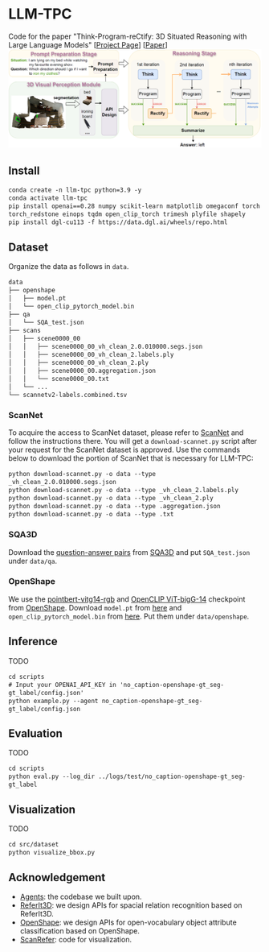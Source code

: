# LLM-TPC
Code for the paper "Think-Program-reCtify: 3D Situated Reasoning with Large Language Models"
[[Project Page](https://qingrongh.github.io/LLM-TPC/)] [[Paper](https://github.com/QingrongH/LLM-TPC)]
<img src="docs/static/images/LLM-TPC.png"/>

## Install
```Shell
conda create -n llm-tpc python=3.9 -y
conda activate llm-tpc
pip install openai==0.28 numpy scikit-learn matplotlib omegaconf torch torch_redstone einops tqdm open_clip_torch trimesh plyfile shapely
pip install dgl-cu113 -f https://data.dgl.ai/wheels/repo.html
```

## Dataset
Organize the data as follows in `data`.
```Shell
data
├── openshape
│   ├── model.pt
│   └── open_clip_pytorch_model.bin
├── qa
│   └── SQA_test.json
├── scans
│   ├── scene0000_00
│   │   ├── scene0000_00_vh_clean_2.0.010000.segs.json
│   │   ├── scene0000_00_vh_clean_2.labels.ply
│   │   ├── scene0000_00_vh_clean_2.ply
│   │   ├── scene0000_00.aggregation.json
│   │   └── scene0000_00.txt
│   └── ...
└── scannetv2-labels.combined.tsv
```

### ScanNet
To acquire the access to ScanNet dataset, please refer to [ScanNet](https://github.com/ScanNet/ScanNet) and follow the instructions there. You will get a `download-scannet.py` script after your request for the ScanNet dataset is approved. Use the commands below to download the portion of ScanNet that is necessary for LLM-TPC:
```Shell
python download-scannet.py -o data --type _vh_clean_2.0.010000.segs.json
python download-scannet.py -o data --type _vh_clean_2.labels.ply
python download-scannet.py -o data --type _vh_clean_2.ply
python download-scannet.py -o data --type .aggregation.json
python download-scannet.py -o data --type .txt
```

### SQA3D
Download the [question-answer pairs](https://zenodo.org/record/7792397/files/ScanQA_format.zip) from [SQA3D](https://github.com/SilongYong/SQA3D) and put `SQA_test.json` under `data/qa`.

### OpenShape
We use the [pointbert-vitg14-rgb](https://huggingface.co/OpenShape/openshape-pointbert-vitg14-rgb/tree/main) and [OpenCLIP ViT-bigG-14](https://huggingface.co/laion/CLIP-ViT-bigG-14-laion2B-39B-b160k/tree/main) checkpoint from [OpenShape](https://github.com/Colin97/OpenShape_code).
Download `model.pt` from [here](https://huggingface.co/OpenShape/openshape-pointbert-vitg14-rgb/tree/main) and `open_clip_pytorch_model.bin` from [here](https://huggingface.co/laion/CLIP-ViT-bigG-14-laion2B-39B-b160k/tree/main). Put them under `data/openshape`.

## Inference
TODO
```Shell
cd scripts
# Input your OPENAI_API_KEY in 'no_caption-openshape-gt_seg-gt_label/config.json'
python example.py --agent no_caption-openshape-gt_seg-gt_label/config.json
```

## Evaluation
TODO
```Shell
cd scripts
python eval.py --log_dir ../logs/test/no_caption-openshape-gt_seg-gt_label
```

## Visualization
TODO
```Shell
cd src/dataset
python visualize_bbox.py
```

## Acknowledgement
- [Agents](https://github.com/aiwaves-cn/agents): the codebase we built upon.
- [ReferIt3D](https://github.com/referit3d/referit3d): we design APIs for spacial relation recognition based on ReferIt3D.
- [OpenShape](https://github.com/Colin97/OpenShape_code): we design APIs for open-vocabulary object attribute classification based on OpenShape.
- [ScanRefer](https://github.com/daveredrum/ScanRefer): code for visualization.